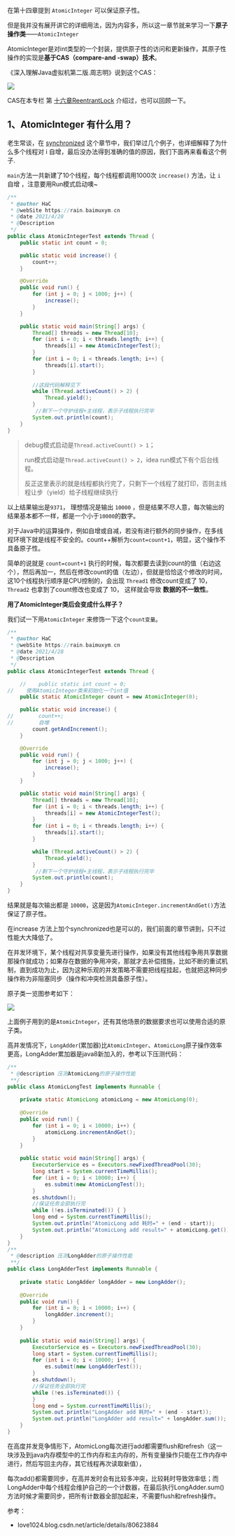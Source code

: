 在第十四章提到 `AtomicInteger` 可以保证原子性。

但是我并没有展开讲它的详细用法，因为内容多，所以这一章节就来学习一下**原子操作类**——`AtomicInteger`

AtomicInteger是对int类型的一个封装，提供原子性的访问和更新操作，其原子性操作的实现是**基于CAS（compare-and -swap）技术**。

《深入理解Java虚拟机第二版.周志明》说到这个CAS：

![](https://cdn.jsdelivr.net/gh/DogerRain/image@main/img-20210401/image-20210428145418753.png)

CAS在本专栏 第 [十六章ReentrantLock]() 介绍过，也可以回顾一下。



## 1、AtomicInteger 有什么用？

老生常谈，在 [synchronized]() 这个章节中，我们举过几个例子，也详细解释了为什么多个线程对 i 自增，最后没办法得到准确的值的原因，我们下面再来看看这个例子.

`main`方法一共新建了10个线程，每个线程都调用1000次 `increase()` 方法，让 `i` 自增 ，注意要用Run模式启动噢~

```java
/**
 * @author HaC
 * @webSite https://rain.baimuxym.cn
 * @date 2021/4/28
 * @Description
 */
public class AtomicIntegerTest extends Thread {
    public static int count = 0;

    public static void increase() {
        count++;
    }

    @Override
    public void run() {
        for (int j = 0; j < 1000; j++) {
            increase();
        }
    }

    public static void main(String[] args) {
        Thread[] threads = new Thread[10];
        for (int i = 0; i < threads.length; i++) {
            threads[i] = new AtomicIntegerTest();
        }
        for (int i = 0; i < threads.length; i++) {
            threads[i].start();
        }
		
        //这段代码解释见下
        while (Thread.activeCount() > 2) {
            Thread.yield();
        }
         //剩下一个守护线程+主线程，表示子线程执行完毕
        System.out.println(count);
    }
}
```

> debug模式启动是`Thread.activeCount() > 1`；
>
> run模式启动是`Thread.activeCount() > 2`，idea run模式下有个后台线程。
>
> 反正这里表示的就是线程都执行完了，只剩下一个线程了就打印，否则主线程让步（yield）给子线程继续执行

以上结果输出是`9371`， 理想情况是输出 `10000` ，但是结果不尽人意，每次输出的结果基本都不一样，都是一个小于`10000`的数字。

对于Java中的运算操作，例如自增或自减，若没有进行额外的同步操作，在多线程环境下就是线程不安全的。count++解析为`count=count+1`，明显，这个操作不具备原子性。

简单的说就是 `count=count+1`  执行的时候，每次都要去读到count的值（右边这个），然后再加一，然后在修改count的值（左边），但就是恰恰这个修改的时间，这10个线程执行顺序是CPU控制的，会出现 `Thread1` 修改count变成了 10， `Thread2`  也拿到了count修改也变成了 10， 这样就会导致 **数据的不一致性**。

**用了AtomicInteger类后会变成什么样子？**

我们试一下用`AtomicInteger` 来修饰一下这个`count变量`。

```java
/**
 * @author HaC
 * @webSite https://rain.baimuxym.cn
 * @date 2021/4/28
 * @Description
 */
public class AtomicIntegerTest extends Thread {

    //    public static int count = 0;
//    使用AtomicInteger类来初始化一个int值
    public static AtomicInteger count = new AtomicInteger(0);

    public static void increase() {
//        count++;
//        自增
        count.getAndIncrement();
    }

    @Override
    public void run() {
        for (int j = 0; j < 1000; j++) {
            increase();
        }
    }

    public static void main(String[] args) {
        Thread[] threads = new Thread[10];
        for (int i = 0; i < threads.length; i++) {
            threads[i] = new AtomicIntegerTest();
        }
        for (int i = 0; i < threads.length; i++) {
            threads[i].start();
        }

        while (Thread.activeCount() > 2) {
            Thread.yield();
        }
         //剩下一个守护线程+主线程，表示子线程执行完毕
        System.out.println(count);
    }
}
```

结果就是每次输出都是 `10000`，这是因为`AtomicInteger.incrementAndGet()`方法保证了原子性。

在increase 方法上加个synchronized也是可以的，我们前面的章节讲到，只不过性能大大降低了。



在并发环境下，某个线程对共享变量先进行操作，如果没有其他线程争用共享数据那操作就成功；如果存在数据的争用冲突，那就才去补偿措施，比如不断的重试机制，直到成功为止，因为这种乐观的并发策略不需要把线程挂起，也就把这种同步操作称为非阻塞同步（操作和冲突检测具备原子性）。

原子类一览图参考如下：

![](https://img-blog.csdnimg.cn/20200212180741122.png?x-oss-process=image/watermark,type_ZmFuZ3poZW5naGVpdGk,shadow_10,text_aHR0cHM6Ly9ibG9nLmNzZG4ubmV0L2ZhbnJlbnhpYW5n,size_16,color_FFFFFF,t_70)

上面例子用到的是`AtomicInteger`，还有其他场景的数据要求也可以使用合适的原子类。

高并发情况下，`LongAdder`(累加器)比`AtomicInteger`、`AtomicLong`原子操作效率更高，LongAdder累加器是java8新加入的，参考以下压测代码：

```java
/**
 * @description 压测AtomicLong的原子操作性能
 **/
public class AtomicLongTest implements Runnable {
 
    private static AtomicLong atomicLong = new AtomicLong(0);
 
    @Override
    public void run() {
        for (int i = 0; i < 10000; i++) {
            atomicLong.incrementAndGet();
        }
    }
 
    public static void main(String[] args) {
        ExecutorService es = Executors.newFixedThreadPool(30);
        long start = System.currentTimeMillis();
        for (int i = 0; i < 10000; i++) {
            es.submit(new AtomicLongTest());
        }
        es.shutdown();
        //保证任务全部执行完
        while (!es.isTerminated()) { }
        long end = System.currentTimeMillis();
        System.out.println("AtomicLong add 耗时=" + (end - start));
        System.out.println("AtomicLong add result=" + atomicLong.get());
    }
}
/**
 * @description 压测LongAdder的原子操作性能
 **/
public class LongAdderTest implements Runnable {
 
    private static LongAdder longAdder = new LongAdder();
 
    @Override
    public void run() {
        for (int i = 0; i < 10000; i++) {
            longAdder.increment();
        }
    }
 
    public static void main(String[] args) {
        ExecutorService es = Executors.newFixedThreadPool(30);
        long start = System.currentTimeMillis();
        for (int i = 0; i < 10000; i++) {
            es.submit(new LongAdderTest());
        }
        es.shutdown();
        //保证任务全部执行完
        while (!es.isTerminated()) {
        }
        long end = System.currentTimeMillis();
        System.out.println("LongAdder add 耗时=" + (end - start));
        System.out.println("LongAdder add result=" + longAdder.sum());
    }
}
```

在高度并发竞争情形下，AtomicLong每次进行add都需要flush和refresh（这一块涉及到java内存模型中的工作内存和主内存的，所有变量操作只能在工作内存中进行，然后写回主内存，其它线程再次读取新值），

每次add()都需要同步，在高并发时会有比较多冲突，比较耗时导致效率低；而LongAdder中每个线程会维护自己的一个计数器，在最后执行LongAdder.sum()方法时候才需要同步，把所有计数器全部加起来，不需要flush和refresh操作。



参考：

- love1024.blog.csdn.net/article/details/80623884